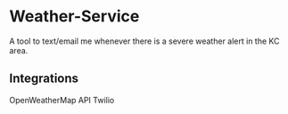 # Weather-Service
A tool to text/email me whenever there is a severe weather alert in the KC area.

## Integrations
OpenWeatherMap API
Twilio
